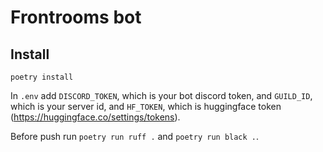 # Frontrooms bot

## Install

`poetry install`

In `.env` add `DISCORD_TOKEN`, which is your bot discord token, and `GUILD_ID`, which is your server id, and `HF_TOKEN`, which is huggingface token (https://huggingface.co/settings/tokens).

Before push run `poetry run ruff .` and `poetry run black .`. 
